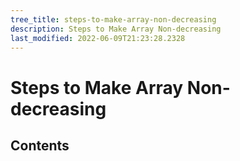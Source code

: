 ```yaml
---
tree_title: steps-to-make-array-non-decreasing
description: Steps to Make Array Non-decreasing
last_modified: 2022-06-09T21:23:28.2328
---
```


# Steps to Make Array Non-decreasing

## Contents
